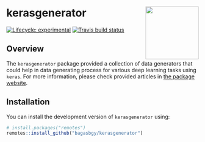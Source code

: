 
# kerasgenerator <img src='man/figures/logo.svg' align='right' height='139'/>

<!-- badges: start -->

[![Lifecycle:
experimental](https://img.shields.io/badge/lifecycle-experimental-orange.svg)](https://www.tidyverse.org/lifecycle/#experimental)
[![Travis build
status](https://travis-ci.org/bagasbgy/kerasgenerator.svg?branch=master)](https://travis-ci.org/bagasbgy/kerasgenerator)
<!-- badges: end -->

## Overview

The `kerasgenerator` package provided a collection of data generators
that could help in data generating process for various deep learning
tasks using `keras`. For more information, please check provided
articles in [the package website](https://kerasgenerator.bagasbgy.com).

## Installation

You can install the development version of `kerasgenerator` using:

``` r
# install.packages("remotes")
remotes::install_github("bagasbgy/kerasgenerator")
```

